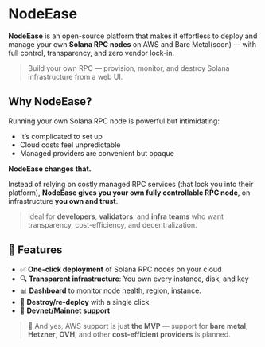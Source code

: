 # NodeEase

**NodeEase** is an open-source platform that makes it effortless to deploy and manage your own **Solana RPC nodes** on AWS and Bare Metal(soon) — with full control, transparency, and zero vendor lock-in.

>  Build your own RPC — provision, monitor, and destroy Solana infrastructure from a web UI.


## Why NodeEase?

Running your own Solana RPC node is powerful but intimidating:
- It’s complicated to set up
- Cloud costs feel unpredictable
- Managed providers are convenient but opaque

**NodeEase changes that.**

Instead of relying on costly managed RPC services (that lock you into their platform), **NodeEase gives you your own fully controllable RPC node**, on infrastructure **you own and trust**.

> Ideal for **developers**, **validators**, and **infra teams** who want transparency, cost-efficiency, and decentralization.


## 🧩 Features

- ✅ **One-click deployment** of Solana RPC nodes on your cloud
- 🔍 **Transparent infrastructure**: You own every instance, disk, and key
- 📊 **Dashboard** to monitor node health, region, instance.
- 🔁 **Destroy/re-deploy** with a single click
- 🧪 **Devnet/Mainnet support**


> 🧭 And yes, AWS support is just **the MVP** — support for **bare metal**, **Hetzner**, **OVH**, and other **cost-efficient providers** is planned.

